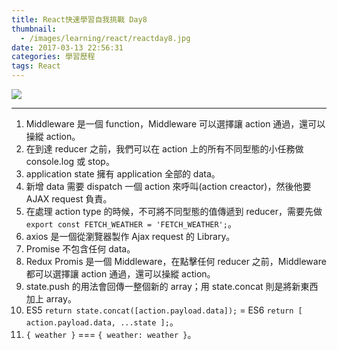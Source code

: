 ```yaml
---
title: React快速學習自我挑戰 Day8
thumbnail:
  - /images/learning/react/reactday8.jpg
date: 2017-03-13 22:56:31
categories: 學習歷程
tags: React
---
```

<img src="/images/learning/react/reactday8.jpg">

***
1. Middleware 是一個 function，Middleware 可以選擇讓 action 通過，還可以操縱 action。
2. 在到達 reducer 之前，我們可以在 action 上的所有不同型態的小任務做 console.log 或 stop。
3. application state 擁有 application 全部的 data。
4. 新增 data 需要 dispatch 一個 action 來呼叫(action creactor)，然後他要 AJAX request 負責。
5. 在處理 action type 的時候，不可將不同型態的值傳遞到 reducer，需要先做 `export const FETCH_WEATHER = 'FETCH_WEATHER';`。
6. axios 是一個從瀏覽器製作 Ajax request 的 Library。
7. Promise 不包含任何 data。
8. Redux Promis 是一個 Middleware，在點擊任何 reducer 之前，Middleware 都可以選擇讓 action 通過，還可以操縱 action。
9. state.push 的用法會回傳一整個新的 array；用 state.concat 則是將新東西加上 array。
10. ES5 `return state.concat([action.payload.data]);` = ES6 `return [ action.payload.data, ...state ];`。
11. `{ weather }` === `{ weather: weather }`。